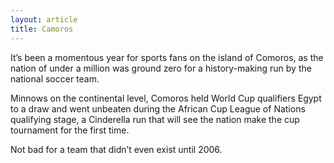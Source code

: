 ```yaml
---
layout: article
title: Camoros
---
```


It’s been a momentous year for sports fans on the island of Comoros, as the nation of under a million was ground zero for a history-making run by the national soccer team.

Minnows on the continental level, Comoros held World Cup qualifiers Egypt to a draw and went unbeaten during the African Cup League of Nations qualifying stage, a Cinderella run that will see the nation make the cup tournament for the first time.

Not bad for a team that didn’t even exist until 2006.
